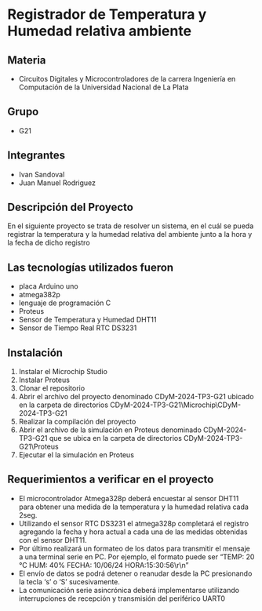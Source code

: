 # Registrador de Temperatura y Humedad relativa ambiente

## Materia
- Circuitos Digitales y Microcontroladores de la carrera Ingeniería en Computación de la Universidad Nacional de La Plata

## Grupo
- G21 

## Integrantes
- Ivan Sandoval 
- Juan Manuel Rodriguez 

## Descripción del Proyecto
En el siguiente proyecto se trata de resolver un sistema, en el cuál se pueda registrar la temperatura y la humedad relativa del ambiente junto a la hora y la fecha de dicho registro

## Las tecnologías utilizados fueron 
- placa Arduino uno
- atmega382p
- lenguaje de programación C
- Proteus
- Sensor de Temperatura y Humedad DHT11
- Sensor de Tiempo Real RTC DS3231


## Instalación 
1. Instalar el Microchip Studio
2. Instalar Proteus
3. Clonar el repositorio 
4. Abrir el archivo del proyecto denominado CDyM-2024-TP3-G21 ubicado en la carpeta de directorios CDyM-2024-TP3-G21\Microchip\CDyM-2024-TP3-G21
5. Realizar la compilación del proyecto 
6. Abrir el archivo de la simulación en Proteus denominado CDyM-2024-TP3-G21 que se ubica en la carpeta de directorios CDyM-2024-TP3-G21\Proteus
7. Ejecutar el la simulación en Proteus

## Requerimientos a verificar en el proyecto
- El microcontrolador Atmega328p deberá encuestar al sensor DHT11 para obtener una medida de la temperatura y la humedad relativa cada
2seg.
- Utilizando el sensor RTC DS3231 el atmega328p completará el registro agregando la fecha y hora actual a cada una de las
medidas obtenidas con el sensor DHT11.
- Por último realizará un formateo de los datos para transmitir el mensaje a una terminal serie en PC. Por
ejemplo, el formato puede ser “TEMP: 20 °C HUM: 40% FECHA: 10/06/24 HORA:15:30:56\r\n”
- El envío de datos se podrá detener o reanudar desde la PC presionando la tecla ‘s’ o ‘S’ sucesivamente.
- La comunicación serie asincrónica deberá implementarse utilizando interrupciones de recepción y transmisión del periférico UART0
